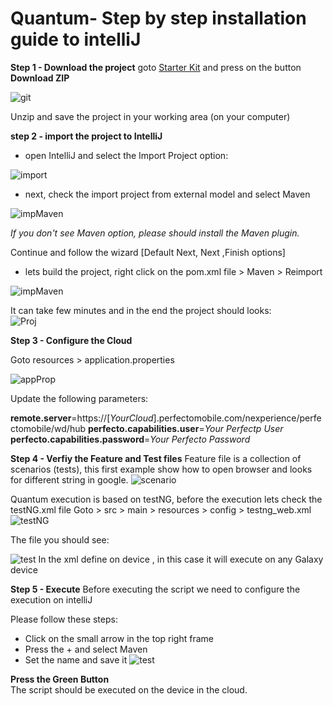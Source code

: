 # Quantum- Step by step installation guide to intelliJ

**Step 1 - Download the project**
goto [Starter Kit](https://github.com/Project-Quantum/Quantum-Starter-Kit) and press on the button **Download ZIP**    

![git](image/gitDownload.png?raw=true "Title")
  
Unzip and save the project in your working area (on your computer)
  


**step 2 - import the project to IntelliJ**

* open IntelliJ and select the Import Project option:

![import](image/import.png?raw=true "impotr")


* next, check the import project from external model and select Maven

![impMaven](image/impMaven.png?raw=true "impMaven")


*If you don't see Maven option, please should install the Maven plugin.*

Continue and follow the wizard [Default Next, Next ,Finish options]

* lets build the project, right click on the pom.xml file > Maven > Reimport

![impMaven](image/reimp.png?raw=true "impMaven")

It can take few minutes and in the end the project should looks:  
![Proj](image/Proj.png?raw=true "impMaven")


**Step 3 - Configure the Cloud**

Goto resources > application.properties
 
 ![appProp](image/appConf.png)
 
 Update the following parameters:
 
**remote.server**=https://[*YourCloud*].perfectomobile.com/nexperience/perfectomobile/wd/hub
**perfecto.capabilities.user**=*Your Perfectp User*
**perfecto.capabilities.password**=*Your Perfecto Password*
  

**Step 4 - Verfiy the Feature and Test files**
Feature file is a collection of scenarios (tests), this first example show how to open browser and looks for different string in google.
![scenario](image/1scenario.png)
  
Quantum execution is based on testNG, before the execution lets check the testNG.xml file
Goto > src > main > resources > config > testng_web.xml
![testNG](image/tngxml.png)

The file you should see:

![test](image/test.png)
In the xml <test> define on device , in this case it will execute on any Galaxy device

**Step 5 - Execute**
Before executing the script we need to configure the execution on intelliJ

Please follow these steps:  

* Click on the small arrow in the top right frame
* Press the + and select Maven
* Set the name and save it
 ![test](image/exeConf.png)
 
 **Press the Green Button**   
The script should be executed on the device in the cloud.

 
